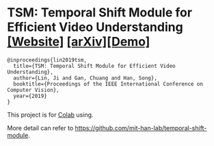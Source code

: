 # TSM: Temporal Shift Module for Efficient Video Understanding [[Website]](https://hanlab.mit.edu/projects/tsm/) [[arXiv]](https://arxiv.org/abs/1811.08383)[[Demo]](https://www.youtube.com/watch?v=0T6u7S_gq-4)

```
@inproceedings{lin2019tsm,
  title={TSM: Temporal Shift Module for Efficient Video Understanding},
  author={Lin, Ji and Gan, Chuang and Han, Song},
  booktitle={Proceedings of the IEEE International Conference on Computer Vision},
  year={2019}
} 
```
This project is for [Colab](https://colab.research.google.com/drive/1teT40--WhRp2c7qFQz1Rgbp45oFq15_l?usp=sharing) using.

More detail can refer to https://github.com/mit-han-lab/temporal-shift-module.